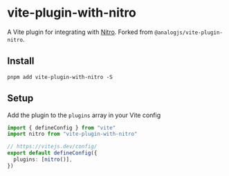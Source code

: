 # vite-plugin-with-nitro

A Vite plugin for integrating with [Nitro](https://nitro.unjs.io). Forked from `@analogjs/vite-plugin-nitro`.

## Install

```shell
pnpm add vite-plugin-with-nitro -S
```

## Setup

Add the plugin to the `plugins` array in your Vite config

```ts
import { defineConfig } from "vite"
import nitro from "vite-plugin-with-nitro"

// https://vitejs.dev/config/
export default defineConfig({
  plugins: [nitro()],
})
```
